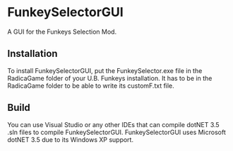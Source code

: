 # FunkeySelectorGUI
A GUI for the Funkeys Selection Mod.

## Installation
To install FunkeySelectorGUI, put the FunkeySelector.exe file in the RadicaGame folder of your U.B. Funkeys installation.
It has to be in the RadicaGame folder to be able to write its customF.txt file.

## Build
You can use Visual Studio or any other IDEs that can compile dotNET 3.5 .sln files to compile FunkeySelectorGUI.
FunkeySelectorGUI uses Microsoft dotNET 3.5 due to its Windows XP support.

